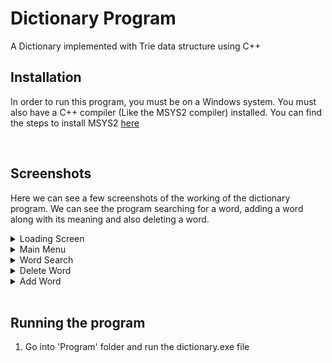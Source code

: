 # Dictionary  Program

A Dictionary implemented with Trie data structure using C++

## Installation

In order to run this program, you must be on a Windows system. You must also have a C++ compiler (Like the MSYS2 compiler) installed. You can find the steps to install MSYS2 [here](https://www.msys2.org/)

<br />

## Screenshots

Here we can see a few screenshots of the working of the dictionary program. We can see the program searching for a word, adding a word along with its meaning and also deleting a word.

<details><summary>Loading Screen</summary>

  ![plot](assets/loading.jpg)
  <br />This is the loading screen of the program. (Note: The program doesn't really need loading time but implementing this seemed an interesting idea)
</details>

<details><summary>Main Menu</summary>

  ![plot](assets/home_screen.jpg)
  <br />This is the home screen or main menu of the program. From here we can select any of the listed options.
</details>

<details><summary>Word Search</summary>
  
  ![plot](assets/search_success.jpg)
  <br />Here we have searched for the word 'the'. The search was successful and the program has also shown the suggested words after searching.

</details>

<details><summary>Delete Word</summary>
  
  ![plot](assets/deletion_fail.jpg)
  <br />Here, we have tried to delete the word 'hello'. However, as this word did not exist in the database, the deletion procedure fails.
  
</details>

<details><summary>Add Word</summary>
  
  ![plot](assets/add_word.jpg)
  <br />Here, we successfully add the word hello along with its meaning to our database. We can check if the word has been added properly by searching for it again as follows:
  
  ![plot](assets/search_hello.jpg)
  <br />As we can see, the search for 'hello' now works.
  
</details>
<br />

## Running the program

1. Go into 'Program' folder and run the dictionary.exe file
